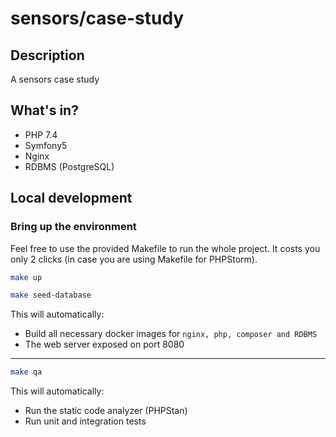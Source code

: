 # sensors/case-study

## Description

A sensors case study

## What's in?

* PHP 7.4
* Symfony5
* Nginx
* RDBMS (PostgreSQL)

## Local development

### Bring up the environment
Feel free to use the provided Makefile to run the whole project. It costs you only 2 clicks (in case you are using Makefile for PHPStorm).

```bash
make up
```

```bash
make seed-database
```

This will automatically:
* Build all necessary docker images for `nginx, php, composer and RDBMS`
* The web server exposed on port 8080

----------------

```bash
make qa
```

This will automatically:
* Run the static code analyzer (PHPStan)
* Run unit and integration tests